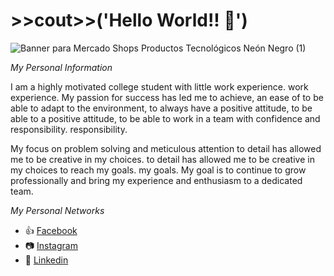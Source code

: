 # >>cout>>('Hello World!! 👋')
![Banner para Mercado Shops Productos Tecnológicos Neón Negro (1)](https://github.com/xaiertejada/xaiertejada/assets/148936952/bf6a52c4-0a85-42cf-be3b-dec5c6dfa492)

*My Personal Information*

I am a highly motivated college student with little work experience.
work experience. My passion for success has led me to achieve, an ease of
to be able to adapt to the environment, to always have a positive attitude, to be able to
a positive attitude, to be able to work in a team with confidence and responsibility.
responsibility.

My focus on problem solving and meticulous attention to detail has allowed me to be creative in my choices.
to detail has allowed me to be creative in my choices to reach my goals.
my goals. My goal is to continue to grow professionally and
bring my experience and enthusiasm to a dedicated team.

*My Personal Networks*

- 👍 [Facebook](https://www.facebook.com/alexis.tejada.900/)
- 📷 [Instagram](https://www.instagram.com/alexis_16t/)
- 💼 [Linkedin](https://www.linkedin.com/in/alexis-xaier-aarón-tejada-chung-39095120b/)

